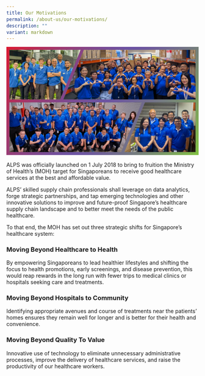 ```yaml
---
title: Our Motivations
permalink: /about-us/our-motivations/
description: ""
variant: markdown
---
```

![](/images/Careers/2023_feb_14_alps_staff_at_nhc_ntfgh_sgh_ncc_diagonal_frame_02.png)

ALPS was officially launched on 1 July 2018 to bring to fruition the Ministry of Health’s (MOH) target for Singaporeans to receive good healthcare services at the best and affordable value. 

ALPS’ skilled supply chain professionals shall leverage on data analytics, forge strategic partnerships, and tap emerging technologies and other innovative solutions to improve and future-proof Singapore’s healthcare supply chain landscape and to better meet the needs of the public healthcare.

To that end, the MOH has set out three strategic shifts for Singapore’s healthcare system:

### Moving Beyond Healthcare to Health 

By empowering Singaporeans to lead healthier lifestyles and shifting the focus to health promotions, early screenings, and disease prevention, this would reap rewards in the long run with fewer trips to medical clinics or hospitals seeking care and treatments.

### Moving Beyond Hospitals to Community 
Identifying appropriate avenues and course of treatments near the patients’ homes ensures they remain well for longer and is better for their health and convenience.

### Moving Beyond Quality To Value

Innovative use of technology to eliminate unnecessary administrative processes, improve the delivery of healthcare services, and raise the productivity of our healthcare workers.
